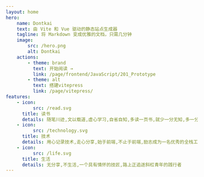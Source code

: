 ```yaml
---
layout: home
hero:
    name: Dontkai
    text: 由 Vite 和 Vue 驱动的静态站点生成器
    tagline: 将 Markdown 变成优雅的文档，只需几分钟
    image:
        src: /hero.png
        alt: Dontkai
    actions:
        - theme: brand
          text: 开始阅读 →
          link: /page/frontend/JavaScript/201_Prototype
        - theme: alt
          text: 搭建vitepress
          link: /page/vitepress/
features:
    - icon:
          src: /read.svg
      title: 读书
      details: 随笔川迹,文以载道,虚心学习,自省自知,多读一页书,就少一分无知,多一分智慧
    - icon:
          src: /technology.svg
      title: 技术
      details: 用心记录技术,走心分享,始于前端,不止于前端,励志成为一名优秀的全栈工程师,真正的实现码中致富
    - icon:
          src: /life.svg
      title: 生活
      details: 无分享,不生活,一个具有情怀的技匠,路上正追逐斜杠青年的践行者
---
```


